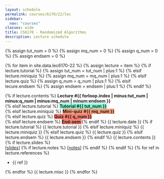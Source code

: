 ```yaml
---
layout: schedule
permalink: courses/6170/22/lec
sidebar:
  nav: "courses"
classes: wide
title: CS6170 - Randomized Algorithms
description: Lecture schedule
---
```


{% assign tut_num = 0 %}
{% assign mq_num = 0 %}
{% assign q_num = 0 %}
{% assign endsem = 0 %}

{% for item in site.data.lec6170-22 %}
{% assign lecture = item %}
{% if lecture.tutorial %}
{% assign tut_num = tut_num | plus:1 %}
{% elsif lecture.miniquiz %}
{% assign mq_num = mq_num | plus:1 %}
{% elsif lecture.quiz %}
{% assign q_num = q_num | plus:1 %}
{% elsif lecure.endsem %}
{% assign endsem = endsem | plus:1 %}
{% endif %}
<tr>
<td>
{% if lecture.contents %}
<strong>Lecture #{{ forloop.index | minus:tut_num | minus:q_num | minus:mq_num | minum:endsem }}</strong>
<br/>
{% elsif lecture.tutorial %}
<strong style="background:Aquamarine;"> Tutorial #{{ tut_num }}</strong>
<br/>
{% elsif lecture.miniquiz %}
<strong style="background:LightSalmon;"> Mini-quiz #{{ mq_num }}</strong>
<br/>
{% elsif lecture.quiz %}
<strong style="background:Salmon;"> Quiz #{{ q_num }}</strong>
<br/>
{% elsif lecture.endsem %}
<strong style="background:Salmon;"> End-sem </strong>
{% endif %}
{{ lecture.date }} </td>
<td>
{% if lecture.tutorial %}
{{ lecture.tutorial }}
{% elsif lecture.miniquiz %}
{{ lecture.miniquiz }}
{% elsif lecture.quiz %}
{{ lecture.quiz }}
{% elsif lecture.endsem %}
{{ lecture.endsem }}
{% endif %}
{{ lecture.contents }}
{% if lecture.slides %}
<br> [<a href = "{{ lecture.slides }}">slides</a>]
{% if lecture.notes %}
[<a href = "{{ lecture.notes }}">notes</a>]
{% endif %}
{% endif %}
</td>
<td>
{% for ref in lecture.references %}
<ul>
<li>{{ ref }}</li>
</ul>
{% endfor %}
</td>
<td>{{ lecture.misc }}</td>
</tr>
{% endfor %}
